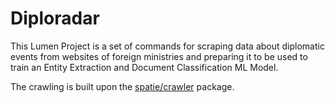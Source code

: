 # Diploradar

This Lumen Project is a set of commands for scraping data about diplomatic events from websites of foreign ministries and
preparing it to be used to train an Entity Extraction and Document Classification ML Model.

The crawling is built upon the [spatie/crawler](https://github.com/spatie/crawler) package.